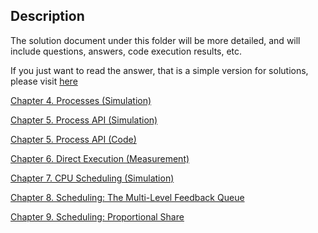 ## Description

The solution document under this folder will be more detailed, and will include questions, answers, code execution results, etc.

If you just want to read the answer, that is a simple version for solutions, please visit [here](../solution.md)

[Chapter 4. Processes (Simulation)](./ch4-simulation.md)

[Chapter 5. Process API (Simulation)](./ch5-simulation.md)

[Chapter 5. Process API (Code)](./ch5-code.md)

[Chapter 6. Direct Execution (Measurement)](./ch6-measurement.md)

[Chapter 7. CPU Scheduling (Simulation)](./ch7-simulation.md)

[Chapter 8. Scheduling: The Multi-Level Feedback Queue](./ch8-simulation.md)

[Chapter 9. Scheduling: Proportional Share](./ch9-simulation.md)
